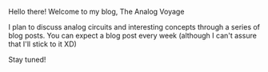 Hello there! Welcome to my blog, The Analog Voyage

I plan to discuss analog circuits and interesting concepts through a series of blog posts. You can expect a blog post every week (although I can't assure that I'll stick to it XD)

Stay tuned!
